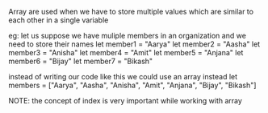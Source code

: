 
Array are used when we have to store multiple values which are similar to each other in a single variable


eg: let us suppose we have muliple members in an organization and we need to store their names
    let member1 = "Aarya"
    let member2 = "Aasha"
    let member3 = "Anisha"
    let member4 = "Amit"
    let member5 = "Anjana"
    let member6 = "Bijay"
    let member7 = "Bikash"


instead of writing our code like this we could use an array instead
let members = ["Aarya", "Aasha", "Anisha", "Amit", "Anjana", "Bijay", "Bikash"]


NOTE: the concept of index is very important while working with array
